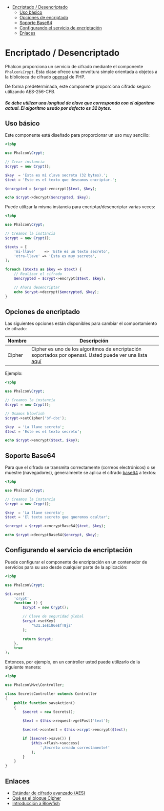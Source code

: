 <div class='article-menu'>
  <ul>
    <li>
      <a href="#overview">Encriptado / Desencriptado</a> <ul>
        <li>
          <a href="#usage">Uso básico</a>
        </li>
        <li>
          <a href="#options">Opciones de encriptado</a>
        </li>
        <li>
          <a href="#base64">Soporte Base64</a>
        </li>
        <li>
          <a href="#service">Configurando el servicio de encriptación</a>
        </li>
        <li>
          <a href="#links">Enlaces</a>
        </li>
      </ul>
    </li>
  </ul>
</div>

<a name='overview'></a>

# Encriptado / Desencriptado

Phalcon proporciona un servicio de cifrado mediante el componente `Phalcon\Crypt`. Esta clase ofrece una envoltura simple orientada a objetos a la biblioteca de cifrado [openssl](http://www.php.net/manual/en/book.openssl.php) de PHP.

De forma predeterminada, este componente proporciona cifrado seguro utilizando AES-256-CFB.

<h5 class='alert alert-warning'>Se debe utilizar una longitud de clave que corresponda con el algoritmo actual. El algoritmo usado por defecto es 32 bytes.</h5>

<a name='usage'></a>

## Uso básico

Este componente está diseñado para proporcionar un uso muy sencillo:

```php
<?php

use Phalcon\Crypt;

// Crear instancia
$crypt = new Crypt();

$key  = 'Esta es mi clave secreta (32 bytes).';
$text = 'Este es el texto que deseamos encriptar.';

$encrypted = $crypt->encrypt($text, $key);

echo $crypt->decrypt($encrypted, $key);
```

Puede utilizar la misma instancia para encriptar/desencriptar varias veces:

```php
<?php

use Phalcon\Crypt;

// Creamos la instancia
$crypt = new Crypt();

$texts = [
    'mi-llave'    => 'Este es un texto secreto',
    'otra-llave' => 'Esta es muy secreta',
];

foreach ($texts as $key => $text) {
    // Realizar el cifrado
    $encrypted = $crypt->encrypt($text, $key);

    // Ahora desencriptar
    echo $crypt->decrypt($encrypted, $key);
}
```

<a name='options'></a>

## Opciones de encriptado

Las siguientes opciones están disponibles para cambiar el comportamiento de cifrado:

| Nombre | Descripción                                                                                                                                                                     |
| ------ | ------------------------------------------------------------------------------------------------------------------------------------------------------------------------------- |
| Cipher | Cipher es uno de los algoritmos de encriptación soportados por openssl. Usted puede ver una lista [ aquí](http://www.php.net/manual/en/function.openssl-get-cipher-methods.php) |

Ejemplo:

```php
<?php

use Phalcon\Crypt;

// Creamos la instancia
$crypt = new Crypt();

// Usamos blowfish
$crypt->setCipher('bf-cbc');

$key  = 'La llave secreta';
$text = 'Este es el texto secreto';

echo $crypt->encrypt($text, $key);
```

<a name='base64'></a>

## Soporte Base64

Para que el cifrado se transmita correctamente (correos electrónicos) o se muestre (navegadores), generalmente se aplica el cifrado [base64](http://www.php.net/manual/en/function.base64-encode.php) a textos:

```php
<?php

use Phalcon\Crypt;

// Creamos la instancia
$crypt = new Crypt();

$key  = 'La llave secreta';
$text = 'El texto secreto que queremos ocultar';

$encrypt = $crypt->encryptBase64($text, $key);

echo $crypt->decryptBase64($encrypt, $key);
```

<a name='service'></a>

## Configurando el servicio de encriptación

Puede configurar el componente de encriptación en un contenedor de servicios para su uso desde cualquier parte de la aplicación:

```php
<?php

use Phalcon\Crypt;

$di->set(
    'crypt',
    function () {
        $crypt = new Crypt();

        // Clave de seguridad global
        $crypt->setKey(
            '%31.1e$i86e$f!8jz'
        );

        return $crypt;
    },
    true
);
```

Entonces, por ejemplo, en un controller usted puede utilizarlo de la siguiente manera:

```php
<?php

use Phalcon\Mvc\Controller;

class SecretsController extends Controller
{
    public function saveAction()
    {
        $secret = new Secrets();

        $text = $this->request->getPost('text');

        $secret->content = $this->crypt->encrypt($text);

        if ($secret->save()) {
            $this->flash->success(
                '¡Secreto creado correctamente!'
            );
        }
    }
}
```

<a name='links'></a>

## Enlaces

- [Estándar de cifrado avanzado (AES)](https://en.wikipedia.org/wiki/Advanced_Encryption_Standard)
- [Qué es el bloque Cipher](https://en.wikipedia.org/wiki/Block_cipher)
- [Introducción a Blowfish](http://www.splashdata.com/splashid/blowfish.htm)